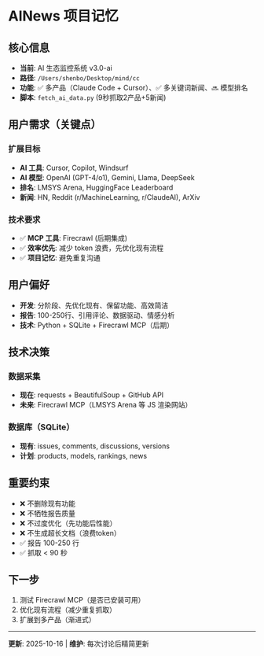 # AINews 项目记忆

## 核心信息

- **当前**: AI 生态监控系统 v3.0-ai
- **路径**: `/Users/shenbo/Desktop/mind/cc`
- **功能**: ✅ 多产品（Claude Code + Cursor）、✅ 多关键词新闻、🔜 模型排名
- **脚本**: `fetch_ai_data.py` (9秒抓取2产品+5新闻)

## 用户需求（关键点）

### 扩展目标
- **AI 工具**: Cursor, Copilot, Windsurf
- **AI 模型**: OpenAI (GPT-4/o1), Gemini, Llama, DeepSeek
- **排名**: LMSYS Arena, HuggingFace Leaderboard
- **新闻**: HN, Reddit (r/MachineLearning, r/ClaudeAI), ArXiv

### 技术要求
- ✅ **MCP 工具**: Firecrawl (后期集成)
- ✅ **效率优先**: 减少 token 浪费，先优化现有流程
- ✅ **项目记忆**: 避免重复沟通

## 用户偏好
- **开发**: 分阶段、先优化现有、保留功能、高效简洁
- **报告**: 100-250行、引用评论、数据驱动、情感分析
- **技术**: Python + SQLite + Firecrawl MCP（后期）

## 技术决策

### 数据采集
- **现在**: requests + BeautifulSoup + GitHub API
- **未来**: Firecrawl MCP（LMSYS Arena 等 JS 渲染网站）

### 数据库（SQLite）
- **现有**: issues, comments, discussions, versions
- **计划**: products, models, rankings, news

## 重要约束
- ❌ 不删除现有功能
- ❌ 不牺牲报告质量
- ❌ 不过度优化（先功能后性能）
- ❌ 不生成超长文档（浪费token）
- ✅ 报告 100-250 行
- ✅ 抓取 < 90 秒

## 下一步
1. 测试 Firecrawl MCP（是否已安装可用）
2. 优化现有流程（减少重复抓取）
3. 扩展到多产品（渐进式）

---
**更新**: 2025-10-16 | **维护**: 每次讨论后精简更新
